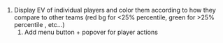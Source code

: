1. Display EV of individual players and color them according to how they compare to other teams (red bg for <25% percentile, green for >25%  percentile , etc...)
   1. Add menu button + popover for player actions 